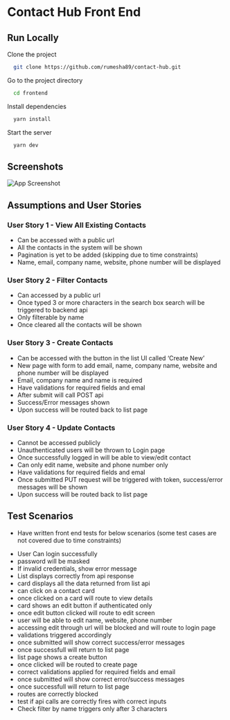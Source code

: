 
# Contact Hub Front End

## Run Locally

Clone the project

```bash
  git clone https://github.com/rumesha89/contact-hub.git
```

Go to the project directory

```bash
  cd frontend
```

Install dependencies

```bash
  yarn install
```

Start the server

```bash
  yarn dev
```


## Screenshots

![App Screenshot](https://via.placeholder.com/468x300?text=App+Screenshot+Here)


## Assumptions and User Stories

### User Story 1 - View All Existing Contacts
- Can be accessed with a public url
- All the contacts in the system will be shown
- Pagination is yet to be added (skipping due to time constraints)
- Name, email, company name, website, phone number will be displayed


### User Story 2 - Filter Contacts
- Can accessed by a public url
- Once typed 3 or more characters in the search box search will be triggered to backend api
- Only filterable by name
- Once cleared all the contacts will be shown


### User Story 3 - Create Contacts
- Can be accessed with the button in the list UI called ‘Create New’
- New page with form to add email, name, company name, website and phone number will be displayed
- Email, company name and name is required
- Have validations for required fields and emal
- After submit will call POST api 
- Success/Error messages shown
- Upon success will be routed back to list page


### User Story 4 - Update Contacts
- Cannot be accessed publicly
- Unauthenticated users will be thrown to Login page
- Once successfully logged in will be able to view/edit contact
- Can only edit name, website and phone number only
- Have validations for required fields and emal
- Once submitted PUT request will be triggered with token, success/error messages will be shown 
- Upon success will be routed back to list page



## Test Scenarios

* Have written front end tests for below scenarios
(some test cases are not covered due to time constraints)

- User Can login successfully
- password will be masked
- If invalid credentials, show error message
- List displays correctly from api response
- card displays all the data returned from list api
- can click on a contact card
- once clicked on a card will route to view details
- card shows an edit button if authenticated only
- once edit button clicked will route to edit screen
- user will be able to edit name, website, phone number
- accessing edit through url will be blocked and will route to login page 
- validations triggered accordingly
- once submitted will show correct success/error messages
- once successfull will return to list page
- list page shows a create button
- once clicked will be routed to create page
- correct validations applied for required fields and email
- once submitted will show correct error/success messages
- once successfull will return to list page
- routes are correctly blocked
- test if api calls are correctly fires with correct inputs
- Check filter by name triggers only after 3 characters

